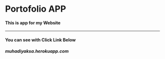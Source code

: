 # Portofolio APP

#### This is app for my Website

<hr>

#### You can see with Click Link Below

##### muhadiyaksa.herokuapp.com
